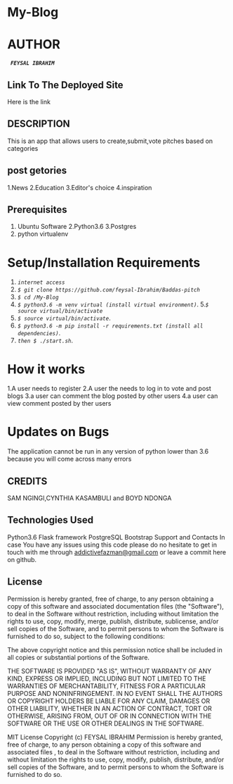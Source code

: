 # My-Blog
# AUTHOR
**_`
FEYSAL IBRAHIM`_**

## Link To The Deployed Site
Here is the link

## DESCRIPTION
 This is an app that allows users to create,submit,vote pitches based on categories
## post getories
1.News
2.Education
3.Editor's choice
4.inspiration
## Prerequisites
1. Ubuntu Software
2.Python3.6
3.Postgres
4. python virtualenv
# Setup/Installation Requirements
1. _`internet access`_
2. _`$ git clone https://github.com/feysal-Ibrahim/Baddas-pitch
`_
3. _`$ cd /My-Blog`_
4. _`$ python3.6 -m venv virtual (install virtual environment)`_. 
5._`$ source virtual/bin/activate`_
6.  _`$ source virtual/bin/activate`_. 
7.  _`$ python3.6 -m pip install -r requirements.txt (install all dependencies)`_. 
8.  _`then $ ./start.sh`_. 
# How it works
1.A user needs to register
2.A user the needs to log in to vote and post blogs
3.a user can comment the blog posted by other users
4.a user can view comment posted by ther users
# Updates on Bugs
The application cannot be run in any version of python lower than 3.6 because you will come across many errors

## CREDITS
SAM NGINGI,CYNTHIA KASAMBULI and BOYD NDONGA

## Technologies Used
Python3.6
Flask framework
PostgreSQL
Bootstrap
Support and Contacts
In case You have any issues using this code please do no hesitate to get in touch with me through addictivefazman@gmail.com or leave a commit here on github.

## License
Permission is hereby granted, free of charge, to any person obtaining a copy of this software and associated documentation files (the "Software"), to deal in the Software without restriction, including without limitation the rights to use, copy, modify, merge, publish, distribute, sublicense, and/or sell copies of the Software, and to permit persons to whom the Software is furnished to do so, subject to the following conditions:

The above copyright notice and this permission notice shall be included in all copies or substantial portions of the Software.

THE SOFTWARE IS PROVIDED "AS IS", WITHOUT WARRANTY OF ANY KIND, EXPRESS OR IMPLIED, INCLUDING BUT NOT LIMITED TO THE WARRANTIES OF MERCHANTABILITY, FITNESS FOR A PARTICULAR PURPOSE AND NONINFRINGEMENT. IN NO EVENT SHALL THE AUTHORS OR COPYRIGHT HOLDERS BE LIABLE FOR ANY CLAIM, DAMAGES OR OTHER LIABILITY, WHETHER IN AN ACTION OF CONTRACT, TORT OR OTHERWISE, ARISING FROM, OUT OF OR IN CONNECTION WITH THE SOFTWARE OR THE USE OR OTHER DEALINGS IN THE SOFTWARE.

MIT License Copyright (c) FEYSAL IBRAHIM Permission is hereby granted, free of charge, to any person obtaining a copy of this software and associated files , to deal in the Software without restriction, including and without limitation the rights to use, copy, modify, publish, distribute, and/or sell copies of the Software, and to permit persons to whom the Software is furnished to do so.